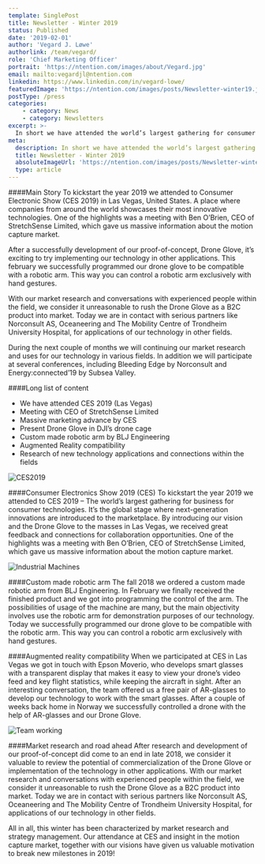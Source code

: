 ```yaml
---
template: SinglePost
title: Newsletter - Winter 2019
status: Published
date: '2019-02-01'
author: 'Vegard J. Løwe'
authorlink: /team/vegard/
role: 'Chief Marketing Officer'
portrait: 'https://ntention.com/images/about/Vegard.jpg'
email: mailto:vegardjl@ntention.com
linkedin: https://www.linkedin.com/in/vegard-lowe/
featuredImage: 'https://ntention.com/images/posts/Newsletter-winter19.jpg'
postType: /press
categories:
    - category: News
    - category: Newsletters
excerpt: >-
  In short we have attended the world’s largest gathering for consumer electronics business and examined the commercialization opportunities for our technology. We have also successfully developed our Drone Glove to be compatible to interesting applications, including a robotic arm and AR-glasses.
meta:
  description: In short we have attended the world’s largest gathering for consumer electronics business and examined the commercialization opportunities for our technology. We have also successfully developed our Drone Glove to be compatible to interesting applications, including a robotic arm and AR-glasses.
  title: Newsletter - Winter 2019
  absoluteImageUrl: 'https://ntention.com/images/posts/Newsletter-winter19.jpg'
  type: article
---
```

####Main Story
To kickstart the year 2019 we attended to Consumer Electronic Show (CES 2019) in Las Vegas, United States. A place where companies from around the world showcases their most innovative technologies. One of the highlights was a meeting with Ben O’Brien, CEO of StretchSense Limited, which gave us massive information about the motion capture market.

After a successfully development of our proof-of-concept, Drone Glove, it’s exciting to try implementing our technology in other applications. This february we successfully programmed our drone glove to be compatible with a robotic arm. This way you can control a robotic arm exclusively with hand gestures.

With our market research and conversations with experienced people within the field, we consider it unreasonable to rush the Drone Glove as a B2C product into market. Today we are in contact with serious partners like Norconsult AS, Oceaneering and The Mobility Centre of Trondheim University Hospital, for applications of our technology in other fields.

During the next couple of months we will continuing our market research and uses for our technology in various fields. In addition we will participate at several conferences, including Bleeding Edge by Norconsult and Energy:connected’19 by Subsea Valley.

####Long list of content
* We have attended CES 2019 (Las Vegas)
* Meeting with CEO of StretchSense Limited
* Massive marketing advance by CES
* Present Drone Glove in DJI’s drone cage
* Custom made robotic arm by BLJ Engineering
* Augmented Reality compatibility
* Research of new technology applications and connections within the fields

![CES2019]('https://ntention.com/images/posts/CES.jpg')

####Consumer Electronics Show 2019 (CES)
To kickstart the year 2019 we attended to CES 2019 – The world’s largest gathering for business for consumer technologies. It’s the global stage where next-generation innovations are introduced to the marketplace. By introducing our vision and the Drone Glove to the masses in Las Vegas, we received great feedback and connections for collaboration opportunities. One of the highlights was a meeting with Ben O’Brien, CEO of StretchSense Limited, which gave us massive information about the motion capture market.

![Industrial Machines]('https://ntention.com/images/posts/Industrial-machines.jpg')

####Custom made robotic arm
The fall 2018 we ordered a custom made robotic arm from BLJ Engineering. In February we finally received the finished product and we got into programming the control of the arm. The possibilities of usage of the machine are many, but the main objectivity involves use the robotic arm for demonstration purposes of our technology. Today we successfully programmed our drone glove to be compatible with the robotic arm. This way you can control a robotic arm exclusively with hand gestures.

####Augmented reality compatibility
When we participated at CES in Las Vegas we got in touch with Epson Moverio, who develops smart glasses with a transparent display that makes it easy to view your drone’s video feed and key flight statistics, while keeping the aircraft in sight. After an interesting conversation, the team offered us a free pair of AR-glasses to develop our technology to work with the smart glasses. After a couple of weeks back home in Norway we successfully controlled a drone with the help of AR-glasses and our Drone Glove.


![Team working]('https://ntention.com/images/posts/Newsletter-winter19.jpg')

####Market research and road ahead
After research and development of our proof-of-concept did come to an end in late 2018, we consider it valuable to review the potential of commercialization of the Drone Glove or implementation of the technology in other applications. With our market research and conversations with experienced people within the field, we consider it unreasonable to rush the Drone Glove as a B2C product into market. Today we are in contact with serious partners like Norconsult AS, Oceaneering and The Mobility Centre of Trondheim University Hospital, for applications of our technology in other fields.

All in all, this winter has been characterized by market research and strategy management. Our attendance at CES and insight in the motion capture market, together with our visions have given us valuable motivation to break new milestones in 2019!
